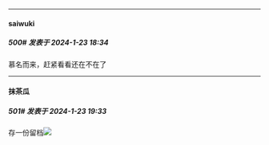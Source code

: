 
*****

####  saiwuki  
##### 500#       发表于 2024-1-23 18:34

慕名而来，赶紧看看还在不在了


*****

####  抹茶瓜  
##### 501#       发表于 2024-1-23 19:33

存一份留档<img src="https://static.saraba1st.com/image/smiley/face2017/009.gif" referrerpolicy="no-referrer">

